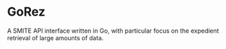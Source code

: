 # GoRez
A SMITE API interface written in Go, with particular focus on the expedient retrieval of large amounts of data.
